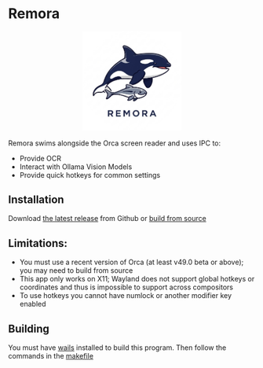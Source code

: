 # Remora 

<p align="center">
  <img src="./frontend/src/assets/images/remora.png" alt="The Remora Logo; an Orca whale with a fish swimming below it" width="40%"/>
</p>

Remora swims alongside the Orca screen reader and uses IPC to:
- Provide OCR
- Interact with Ollama Vision Models
- Provide quick hotkeys for common settings

## Installation

Download [the latest release](https://github.com/C-Loftus/Remora/releases/latest) from Github or [build from source](#building)

## Limitations: 

- You must use a recent version of Orca (at least v49.0 beta or above); you may need to build from source
- This app only works on X11; Wayland does not support global hotkeys or coordinates and thus is impossible to support across compositors
- To use hotkeys you cannot have numlock or another modifier key enabled

## Building

You must have [wails](https://wails.io/docs/gettingstarted/installation) installed to build this program. Then follow the commands in the [makefile](./makefile)